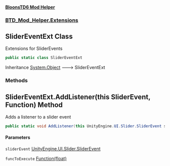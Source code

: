 #### [BloonsTD6 Mod Helper](README.md 'README')
### [BTD_Mod_Helper.Extensions](README.md#BTD_Mod_Helper.Extensions 'BTD_Mod_Helper.Extensions')

## SliderEventExt Class

Extensions for SliderEvents

```csharp
public static class SliderEventExt
```

Inheritance [System.Object](https://docs.microsoft.com/en-us/dotnet/api/System.Object 'System.Object') &#129106; SliderEventExt
### Methods

<a name='BTD_Mod_Helper.Extensions.SliderEventExt.AddListener(thisUnityEngine.UI.Slider.SliderEvent,BTD_Mod_Helper.Extensions.SliderEventExt.Function)'></a>

## SliderEventExt.AddListener(this SliderEvent, Function) Method

Adds a listener to a slider event

```csharp
public static void AddListener(this UnityEngine.UI.Slider.SliderEvent sliderEvent, BTD_Mod_Helper.Extensions.SliderEventExt.Function funcToExecute);
```
#### Parameters

<a name='BTD_Mod_Helper.Extensions.SliderEventExt.AddListener(thisUnityEngine.UI.Slider.SliderEvent,BTD_Mod_Helper.Extensions.SliderEventExt.Function).sliderEvent'></a>

`sliderEvent` [UnityEngine.UI.Slider.SliderEvent](https://docs.microsoft.com/en-us/dotnet/api/UnityEngine.UI.Slider.SliderEvent 'UnityEngine.UI.Slider.SliderEvent')

<a name='BTD_Mod_Helper.Extensions.SliderEventExt.AddListener(thisUnityEngine.UI.Slider.SliderEvent,BTD_Mod_Helper.Extensions.SliderEventExt.Function).funcToExecute'></a>

`funcToExecute` [Function(float)](BTD_Mod_Helper.Extensions.SliderEventExt.Function(float).md 'BTD_Mod_Helper.Extensions.SliderEventExt.Function(float)')